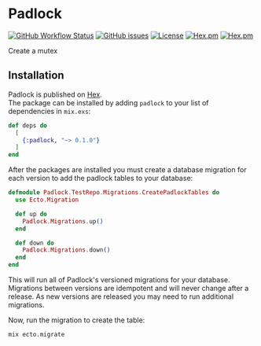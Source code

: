 # Padlock

[![GitHub Workflow Status](https://img.shields.io/github/workflow/status/annatel/padlock/main?cacheSeconds=3600&style=flat-square)](https://github.com/annatel/padlock/actions) [![GitHub issues](https://img.shields.io/github/issues-raw/annatel/padlock?style=flat-square&cacheSeconds=3600)](https://github.com/annatel/padlock/issues) [![License](https://img.shields.io/badge/license-MIT-brightgreen.svg?cacheSeconds=3600?style=flat-square)](http://opensource.org/licenses/MIT) [![Hex.pm](https://img.shields.io/hexpm/v/padlock?style=flat-square)](https://hex.pm/packages/padlock) [![Hex.pm](https://img.shields.io/hexpm/dt/padlock?style=flat-square)](https://hex.pm/packages/padlock)

Create a mutex

## Installation

Padlock is published on [Hex](https://hex.pm/packages/padlock).  
The package can be installed by adding `padlock` to your list of dependencies in `mix.exs`:

```elixir
def deps do
  [
    {:padlock, "~> 0.1.0"}
  ]
end
```

After the packages are installed you must create a database migration for each version to add the padlock tables to your database:

```elixir
defmodule Padlock.TestRepo.Migrations.CreatePadlockTables do
  use Ecto.Migration

  def up do
    Padlock.Migrations.up()
  end

  def down do
    Padlock.Migrations.down()
  end
end

```

This will run all of Padlock's versioned migrations for your database. Migrations between versions are idempotent and will never change after a release. As new versions are released you may need to run additional migrations.

Now, run the migration to create the table:

```sh
mix ecto.migrate
```